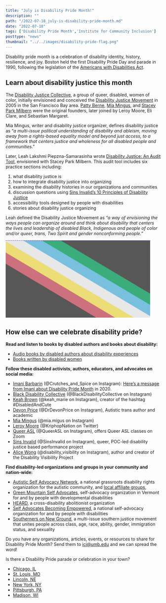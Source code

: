 ```yaml
---
title: "July is Disability Pride Month!"
description: ""
path: "/2022-07-18_july-is-disability-pride-month.md"
date: "2022-07-18"
tags: ['Disability Pride Month','Institute for Community Inclusion']
posttype: "news"
thumbnail: "../../images/disability-pride-flag.png"
---
```



Disability pride month is a celebration of disability identity, history, resilience, and joy. Boston held the first Disability Pride Day and parade in 1990, following the legislation of the [Americans with Disabilities Act](https://adata.org/factsheet/ADA-overview).

## Learn about disability justice this month

The [Disability Justice Collective](https://www.littleglobe.org/portfolio/disability-justice-collective/), a group of queer, disabled, women of color, initially envisioned and conceived the [Disability Justice Movement](https://en.wikipedia.org/wiki/Disability_justice) in 2005 in the San Francisco Bay area. [Patty Berne](https://www.sinsinvalid.org/staff), [Mia Mingus](https://leavingevidence.wordpress.com/about-2/), and [Stacey Park Milbern](https://en.wikipedia.org/wiki/Stacey_Milbern) were the original founders, later joined by Leroy Moore, Eli Clare, and Sebastian Margaret.

Mia Mingus, writer and disability justice organizer, defines disability justice as “_a multi-issue political understanding of disability and ableism, moving away from a rights-based equality model and beyond just access, to a framework that centers justice and wholeness for all disabled people and communities_.”

Later, Leah Lakshmi Piepzna-Samarasinha wrote [Disability Justice: An Audit Tool](https://static1.squarespace.com/static/5ed94da22956b942e1d51e12/t/6232af2503a09a54615b8d48/1647488823793/DJ+Audit+Tool.pdf), envisioned with Stacey Park Milbern. This audit tool includes six practice sections including:

1.  what disability justice is
2.  how to integrate disability justice into organizing
3.  examining the disability histories in our organizations and communities
4.  discussion questions using [Sins Invalid’s 10 Principles of Disability Justice](https://www.sinsinvalid.org/blog/10-principles-of-disability-justice)
5.  accessibility tools designed by people with disabilities
6.  stories about disability justice organizing

Leah defined the Disability Justice Movement as _“a way of envisioning the ways people can organize around and think about disability that centers the lives and leadership of disabled Black, Indigenous and people of color and/or queer, trans, Two Spirit and gender nonconforming people.”_

![Disability pride flag with straight diagonal stripes: black background with 5 diagonal stripes in red, yellow, white, blue, and green.](../../images/disability-pride-flag.png "Updated disability pride flag in 2021.  [Learn more about the flag and what each line and color represent.](https://news.stonybrook.edu/university/july-is-disability-pride-month/)")



## How else can we celebrate disability pride?

**Read and listen to books by disabled authors and books about disability:**

-   [Audio books by disabled authors about disability experiences](https://bookriot.com/audiobooks-about-disabled-people/)
-   [Books written by disabled women](https://bookriot.com/ownvoices-audiobooks-about-women-with-chronic-illnesses-or-disabilities/)

**Follow these disabled activists, authors, educators, and advocates on social media:**

-   [Imani Barbarin](https://www.instagram.com/crutches_and_spice/?hl=en) (@Crutches\_and\_Spice on Instagram): [Here’s a message from Imani about Disability Pride Month](https://www.instagram.com/p/CCJZ5GMjgUf/?hl=en) in 2020.
-   [Black Disability Collective](https://www.instagram.com/blackdisabilitycollective/?hl=en) (@BlackDisabilityCollective on Instagram)
-   [Keah Brown](https://www.instagram.com/keah_maria/?hl=en) (@keah\_marie on Instagram), creator of the hashtag #DisabledAndCute
-   [Devon Price](https://www.instagram.com/drdevonprice/?hl=en) (@DrDevonPrice on Instagram), Autistic trans author and academic
-   [Mia Mingus](https://www.instagram.com/mia.mingus/?hl=en) (@mia.migus on Instagram)
-   [Leroy Moore](https://twitter.com/kriphopnation?ref_src=twsrc%5Egoogle%7Ctwcamp%5Eserp%7Ctwgr%5Eauthor) (@KriphopNation on Twitter)
-   [Queer ASL](https://www.instagram.com/queerasl/?hl=en) (@QueerASL on Instagram), offers Queer ASL classes on Zoom
-   [Sins Invalid](https://www.instagram.com/sinsinvalid/?hl=en) (@SinsInvalid on Instagram), queer, POC-led disability justice based performance project
-   [Alice Wong](https://www.instagram.com/disability_visibility/?hl=en) (@disability\_visibility on Instagram), author and creator of the Disability Visibility Project

**Find disability-led organizations and groups in your community and nation-wide:**

-   [Autistic Self Advocacy Network](https://autisticadvocacy.org/), a national grassroots disability rights organization for the autistic community, and [local affiliate groups](https://autisticadvocacy.org/get-involved/affiliate-groups/),
-   [Green Mountain Self Advocates](https://gmsavt.org/), self-advocacy organization in Vermont for and by people with developmental disabilities
-   [HEARD](https://behearddc.org/), a cross-disability abolitionist organization
-   [Self Advocates Becoming Empowered](https://www.sabeusa.org/), a national self-advocacy organization for and by people with disabilities
-   [Southerners on New Ground](https://southernersonnewground.org/), a multi-issue southern justice movement that unites people across class, age, race, ability, gender, immigration status, and sexuality

Do you have any organizations, articles, events, or resources to share for Disability Pride Month? Send them to [ici@umb.edu](mailto:ici@umb.edu) and we can spread the word!

Is there a Disability Pride parade or celebration in your town?

-   [Chicago, IL](https://www.disabilityprideparade.org/)
-   [St. Louis, MO](https://www.forestparkforever.org/calendar/2022/festability-a-celebration-of-disabilities)
-   [Lincoln, NE](http://events.unmc.edu/event/nebraska_disability_pride_day#.YsW_gxPMJ2Q)
-   [New York, NY](https://www.eventbrite.com/e/2022-disability-unite-festival-tickets-356641202437?aff=erelexpmlt)
-   [Pittsburgh, PA](https://patch.com/pennsylvania/pittsburgh/calendar/event/20220723/1876707/disability-pride-pittsburgh)
-   [Madison, WI](https://isthmus.com/events/disability-pride-festival-annual/)